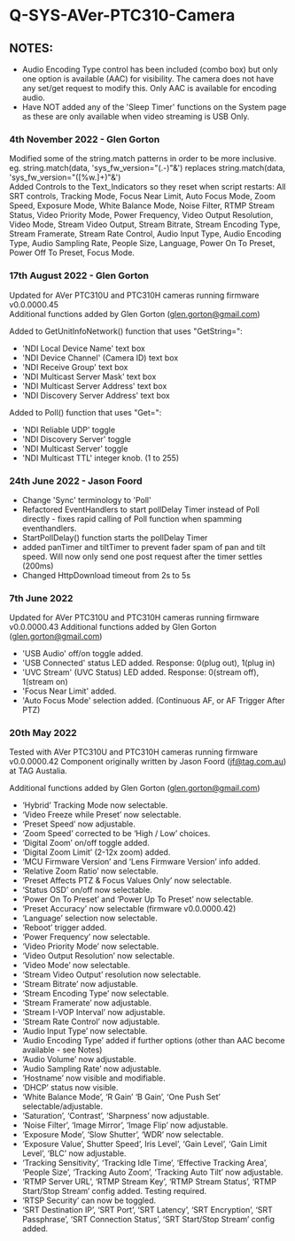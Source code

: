# Q-SYS-AVer-PTC310-Camera


## NOTES:
- Audio Encoding Type control has been included (combo box) but only one option is available (AAC) for visibility. The camera does not have any set/get request to modify this. Only AAC is available for encoding audio.
- Have NOT added any of the 'Sleep Timer' functions on the System page as these are only available when video streaming is USB Only.

### 4th November 2022 - Glen Gorton
Modified some of the string.match patterns in order to be more inclusive. eg. string.match(data, 'sys_fw_version="(.-)"&') replaces string.match(data, 'sys_fw_version="([%w.]+)"&')  
Added Controls to the Text_Indicators so they reset when script restarts: All SRT controls, Tracking Mode, Focus Near Limit, Auto Focus Mode, Zoom Speed, Exposure Mode, White Balance Mode, Noise Filter, RTMP Stream Status,
Video Priority Mode, Power Frequency, Video Output Resolution, Video Mode, Stream Video Output, Stream Bitrate, Stream Encoding Type, Stream Framerate, Stream Rate Control, Audio Input Type, Audio Encoding Type,
Audio Sampling Rate, People Size, Language, Power On To Preset, Power Off To Preset, Focus Mode.

### 17th August 2022 - Glen Gorton
Updated for AVer PTC310U and PTC310H cameras running firmware v0.0.0000.45  
Additional functions added by Glen Gorton (glen.gorton@gmail.com)

Added to GetUnitInfoNetwork() function that uses "GetString=":
- 'NDI Local Device Name' text box
- 'NDI Device Channel' (Camera ID) text box
- 'NDI Receive Group' text box
- 'NDI Multicast Server Mask' text box
- 'NDI Multicast Server Address' text box
- 'NDI Discovery Server Address' text box

Added to Poll() function that uses "Get=":
- 'NDI Reliable UDP' toggle
- 'NDI Discovery Server' toggle
- 'NDI Multicast Server' toggle
- 'NDI Multicast TTL' integer knob. (1 to 255)


### 24th June 2022 - Jason Foord
- Change 'Sync' terminology to 'Poll'
- Refactored EventHandlers to start pollDelay Timer instead of Poll directly - fixes rapid calling of Poll function when spamming eventhandlers.
- StartPollDelay() function starts the pollDelay Timer
- added panTimer and tiltTimer to prevent fader spam of pan and tilt speed. Will now only send one post request after the timer settles (200ms)
- Changed HttpDownload timeout from 2s to 5s


### 7th June 2022
Updated for AVer PTC310U and PTC310H cameras running firmware v0.0.0000.43
Additional functions added by Glen Gorton (glen.gorton@gmail.com)

- 'USB Audio' off/on toggle added.
- 'USB Connected' status LED added. Response: 0(plug out), 1(plug in)
- 'UVC Stream' (UVC Status) LED added. Response: 0(stream off), 1(stream on)
- 'Focus Near Limit' added.
- 'Auto Focus Mode' selection added. (Continuous AF, or AF Trigger After PTZ)


### 20th May 2022
Tested with AVer PTC310U and PTC310H cameras running firmware v0.0.0000.42
Component originally written by Jason Foord (jf@tag.com.au) at TAG Austalia.

Additional functions added by Glen Gorton (glen.gorton@gmail.com)
- ‘Hybrid’ Tracking Mode now selectable.
- ‘Video Freeze while Preset’ now selectable.
- ‘Preset Speed’ now adjustable.
- ‘Zoom Speed’ corrected to be ‘High / Low’ choices.
- ‘Digital Zoom’ on/off toggle added.
- ‘Digital Zoom Limit’ (2-12x zoom) added.
- ‘MCU Firmware Version’ and ‘Lens Firmware Version’ info added.
- ‘Relative Zoom Ratio’ now selectable.
- ‘Preset Affects PTZ & Focus Values Only’ now selectable.
- ‘Status OSD’ on/off now selectable.
- ‘Power On To Preset’ and ‘Power Up To Preset’ now selectable.
- ‘Preset Accuracy’ now selectable (firmware v0.0.0000.42)
- ‘Language’ selection now selectable.
- ‘Reboot’ trigger added.
- ‘Power Frequency’ now selectable.
- ‘Video Priority Mode’ now selectable.
- ‘Video Output Resolution’ now selectable.
- ‘Video Mode’ now selectable.
- ‘Stream Video Output’ resolution now selectable.
- ‘Stream Bitrate’ now adjustable.
- ‘Stream Encoding Type’ now selectable.
- ‘Stream Framerate’ now adjustable.
- ‘Stream I-VOP Interval’ now adjustable.
- ‘Stream Rate Control’ now adjustable.
- ‘Audio Input Type’ now selectable.
- ‘Audio Encoding Type’ added if further options (other than AAC become available - see Notes)
- ‘Audio Volume’ now adjustable.
- ‘Audio Sampling Rate’ now adjustable.
- ‘Hostname’ now visible and modifiable.
- ‘DHCP’ status now visible.
- ‘White Balance Mode’, ‘R Gain’ ‘B Gain’, ‘One Push Set’ selectable/adjustable.
- ‘Saturation’, ‘Contrast’, ‘Sharpness’ now adjustable.
- ‘Noise Filter’, ‘Image Mirror’, ‘Image Flip’ now adjustable.
- ‘Exposure Mode’, ‘Slow Shutter’, ‘WDR’ now selectable.
- ‘Exposure Value’, Shutter Speed’, Iris Level’, ‘Gain Level’, ‘Gain Limit Level’, ‘BLC’ now adjustable.
- ‘Tracking Sensitivity’, ‘Tracking Idle Time’, ‘Effective Tracking Area’, ‘People Size’, ‘Tracking Auto Zoom’, ‘Tracking Auto Tilt’ now adjustable.
- ‘RTMP Server URL’, ‘RTMP Stream Key’, ‘RTMP Stream Status’, ‘RTMP Start/Stop Stream’ config added. Testing required.
- ‘RTSP Security’ can now be toggled.
- ‘SRT Destination IP’, ‘SRT Port’, ‘SRT Latency’, ‘SRT Encryption’, ‘SRT Passphrase’, ‘SRT Connection Status’, ‘SRT Start/Stop Stream’ config added.